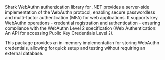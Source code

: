 Shark WebAuthn authentication library for .NET provides a server-side implementation of the WebAuthn protocol, enabling secure passwordless and multi-factor authentication (MFA) for web applications. It supports key WebAuthn operations - credential registration and authentication - ensuring compliance with the WebAuthn Level 2 specification (Web Authentication: An API for accessing Public Key Credentials Level 2).

This package provides an in-memory implementation for storing WebAuthn credentials, allowing for quick setup and testing without requiring an external database.